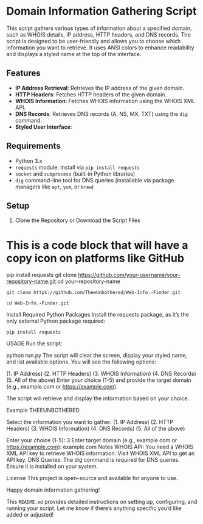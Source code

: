 # Domain Information Gathering Script

This script gathers various types of information about a specified domain, such as WHOIS details, IP address, HTTP headers, and DNS records. The script is designed to be user-friendly and allows you to choose which information you want to retrieve. It uses ANSI colors to enhance readability and displays a styled name at the top of the interface.

## Features

- **IP Address Retrieval**: Retrieves the IP address of the given domain.
- **HTTP Headers**: Fetches HTTP headers of the given domain.
- **WHOIS Information**: Fetches WHOIS information using the WHOIS XML API.
- **DNS Records**: Retrieves DNS records (A, NS, MX, TXT) using the `dig` command.
- **Styled User Interface**: 

## Requirements

- Python 3.x
- `requests` module: Install via `pip install requests`
- `socket` and `subprocess` (built-in Python libraries)
- `dig` command-line tool for DNS queries (installable via package managers like `apt`, `yum`, or `brew`)

## Setup

1. Clone the Repository or Download the Script Files


# This is a code block that will have a copy icon on platforms like GitHub
pip install requests
git clone https://github.com/your-username/your-repository-name.git
cd your-repository-name




   
```git clone https://github.com/TheeUnbothered/Web-Info.-Finder.git```

`cd Web-Info.-Finder.git`

Install Required Python Packages
Install the requests package, as it’s the only external Python package required:

`pip install requests`


   USAGE
Run the script:

python run.py
The script will clear the screen, display your styled name, and list available options. You will see the following options:

(1. IP Address)
(2. HTTP Headers)
(3. WHOIS Information)
(4. DNS Records)
(5. All of the above)
Enter your choice (1-5) and provide the target domain (e.g., example.com or https://example.com).

The script will retrieve and display the information based on your choice.

Example
THEEUNBOTHERED

Select the information you want to gather:
(1. IP Address)
(2. HTTP Headers)
(3. WHOIS Information)
(4. DNS Records)
(5. All of the above)

Enter your choice (1-5): 3
Enter target domain (e.g., example.com or https://example.com): example.com
Notes
WHOIS API: You need a WHOIS XML API key to retrieve WHOIS information. Visit WHOIS XML API to get an API key.
DNS Queries: The dig command is required for DNS queries. Ensure it is installed on your system.

License
This project is open-source and available for anyone to use.

Happy domain information gathering!

This `README.md` provides detailed instructions on setting up, configuring, and running your script. Let me know if there’s anything specific you’d like added or adjusted!


